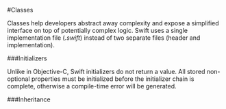 #Classes  

Classes help developers abstract away complexity and expose a simplified interface on top of potentially complex logic. Swift uses a single implementation file (*<classname>.swift*) instead of two separate files (header and implementation).  

###Initializers  

Unlike in Objective-C, Swift initializers do not return a value. All stored non-optional properties must be initialized before the initializer chain is complete, otherwise a compile-time error will be generated.  

###Inheritance  

